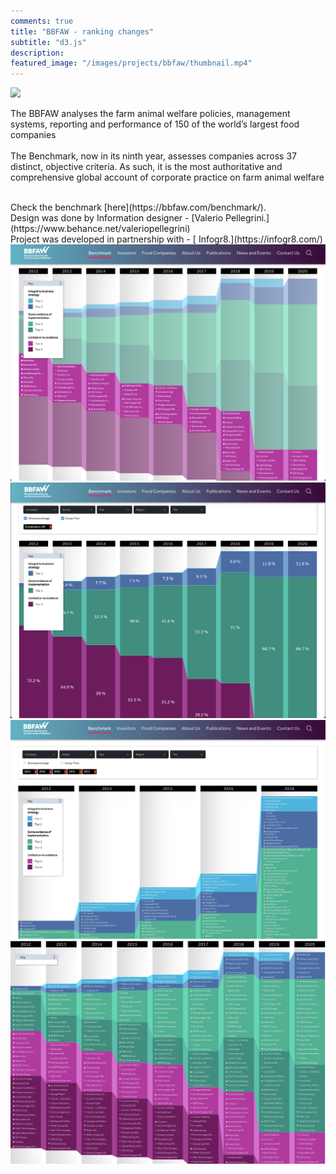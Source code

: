```yaml
---
comments: true
title: "BBFAW - ranking changes"
subtitle: "d3.js"
description:
featured_image: "/images/projects/bbfaw/thumbnail.mp4"
---
```


![](/images/projects/bbfaw/preview.gif)

The BBFAW analyses the farm animal welfare policies, management systems, reporting and performance of 150 of the world’s largest food companies
<br/><br/>
The Benchmark, now in its ninth year, assesses companies across 37 distinct, objective criteria. As such, it is the most authoritative and comprehensive global account of corporate practice on farm animal welfare


<br/>
Check the benchmark [here](https://bbfaw.com/benchmark/).

<br/>
Design was done by  Information designer  - [Valerio Pellegrini.](https://www.behance.net/valeriopellegrini)


<br/>
Project was developed in partnership with  - [ Infogr8.](https://infogr8.com/)

<div class="gallery" data-columns="3">
	<img src="/images/projects/bbfaw/1.png">
	<img src="/images/projects/bbfaw/2.png">
	<img src="/images/projects/bbfaw/3.png">
  <img src="/images/projects/bbfaw/4.png">
  
</div>
